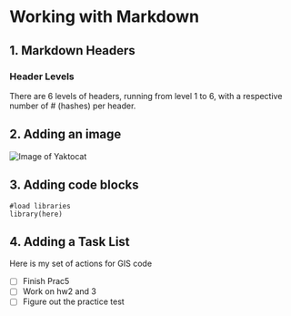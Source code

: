 # Working with Markdown
## 1. Markdown Headers
### Header Levels
There are 6 levels of headers, running from level 1 to 6, with a respective number of # (hashes) per header.
## 2. Adding an image
![Image of Yaktocat](https://octodex.github.com/images/yaktocat.png)

## 3. Adding code blocks
```{r}
#load libraries
library(here)
```

## 4. Adding a Task List
Here is my set of actions for GIS code
- [ ] Finish Prac5
- [ ] Work on hw2 and 3
- [ ] Figure out the practice test
